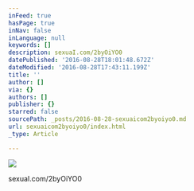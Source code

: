```yaml
---
inFeed: true
hasPage: true
inNav: false
inLanguage: null
keywords: []
description: sexuaI.com/2byOiYO0
datePublished: '2016-08-28T18:01:48.672Z'
dateModified: '2016-08-28T17:43:11.199Z'
title: ''
author: []
via: {}
authors: []
publisher: {}
starred: false
sourcePath: _posts/2016-08-28-sexuaicom2byoiyo0.md
url: sexuaicom2byoiyo0/index.html
_type: Article

---
```

![](https://the-grid-user-content.s3-us-west-2.amazonaws.com/3c8d494e-a399-4ea2-89d8-dd9e75105baf.jpg)

sexuaI.com/2byOiYO0